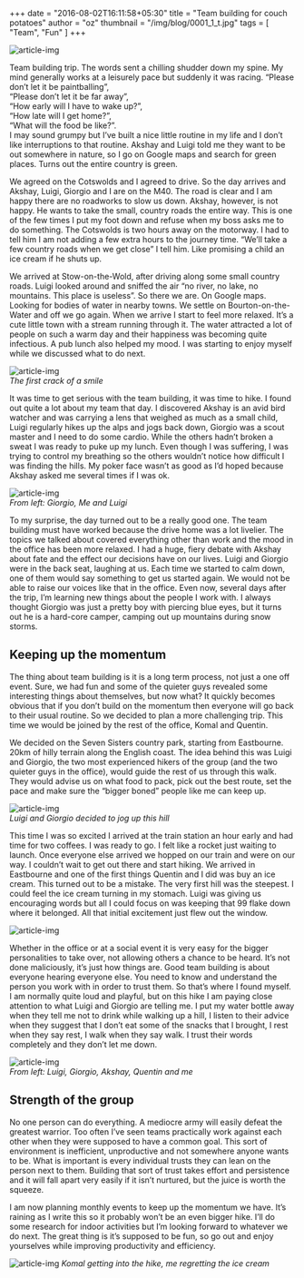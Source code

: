 +++
date = "2016-08-02T16:11:58+05:30"
title = "Team building for couch potatoes"
author = "oz"
thumbnail = "/img/blog/0001_1_t.jpg"
tags = [ "Team", "Fun" ]
+++

![article-img](/img/blog/0001_1.jpg)

Team building trip. The words sent a chilling shudder down my spine. My mind generally works at a leisurely pace but suddenly it was racing.
“Please don’t let it be paintballing”,  
“Please don’t let it be far away”,  
“How early will I have to wake up?”,  
“How late will I get home?”,  
“What will the food be like?”.  
I may sound grumpy but I’ve built a nice little routine in my life and I don’t like interruptions to that routine. Akshay and Luigi told me they want to be out somewhere in nature, so I go on Google maps and search for green places. Turns out the entire country is green.

We agreed on the Cotswolds and I agreed to drive. So the day arrives and Akshay, Luigi, Giorgio and I are on the M40. The road is clear and I am happy there are no roadworks to slow us down. Akshay, however, is not happy. He wants to take the small, country roads the entire way. This is one of the few times I put my foot down and refuse when my boss asks me to do something. The Cotswolds is two hours away on the motorway. I had to tell him I am not adding a few extra hours to the journey time.
“We’ll take a few country roads when we get close” I tell him. Like promising a child an ice cream if he shuts up.

We arrived at Stow-on-the-Wold, after driving along some small country roads. Luigi looked around and sniffed the air “no river, no lake, no mountains. This place is useless”. So there we are. On Google maps. Looking for bodies of water in nearby towns. We settle on Bourton-on-the-Water and off we go again. When we arrive I start to feel more relaxed. It’s a cute little town with a stream running through it. The water attracted a lot of people on such a warm day and their happiness was becoming quite infectious. A pub lunch also helped my mood. I was starting to enjoy myself while we discussed what to do next.

![article-img](/img/blog/0001_oz_giorgio.jpg)  
*The first crack of a smile*

It was time to get serious with the team building, it was time to hike. I found out quite a lot about my team that day. I discovered Akshay is an avid bird watcher and was carrying a lens that weighed as much as a small child, Luigi regularly hikes up the alps and jogs back down, Giorgio was a scout master and I need to do some cardio. While the others hadn’t broken a sweat I was ready to puke up my lunch. Even though I was suffering, I was trying to control my breathing so the others wouldn’t notice how difficult I was finding the hills. My poker face wasn’t as good as I’d hoped because Akshay asked me several times if I was ok.

![article-img](/img/blog/0001_oz_giorgio_luigi.jpg)  
*From left: Giorgio, Me and Luigi*

To my surprise, the day turned out to be a really good one. The team building must have worked because the drive home was a lot livelier. The topics we talked about covered everything other than work and the mood in the office has been more relaxed. I had a huge, fiery debate with Akshay about fate and the effect our decisions have on our lives. Luigi and Giorgio were in the back seat, laughing at us. Each time we started to calm down, one of them would say something to get us started again. We would not be able to raise our voices like that in the office. Even now, several days after the trip, I’m learning new things about the people I work with. I always thought Giorgio was just a pretty boy with piercing blue eyes, but it turns out he is a hard-core camper, camping out up mountains during snow storms.

## Keeping up the momentum

The thing about team building is it is a long term process, not just a one off event. Sure, we had fun and some of the quieter guys revealed some interesting things about themselves, but now what? It quickly becomes obvious that if you don’t build on the momentum then everyone will go back to their usual routine. So we decided to plan a more challenging trip. This time we would be joined by the rest of the office, Komal and Quentin.

We decided on the Seven Sisters country park, starting from Eastbourne. 20km of hilly terrain along the English coast. The idea behind this was Luigi and Giorgio, the two most experienced hikers of the group (and the two quieter guys in the office), would guide the rest of us through this walk. They would advise us on what food to pack, pick out the best route, set the pace and make sure the “bigger boned” people like me can keep up.

![article-img](/img/blog/0001_seven_sisters.jpg)  
*Luigi and Giorgio decided to jog up this hill*

This time I was so excited I arrived at the train station an hour early and had time for two coffees. I was ready to go. I felt like a rocket just waiting to launch. Once everyone else arrived we hopped on our train and were on our way. I couldn’t wait to get out there and start hiking. We arrived in Eastbourne and one of the first things Quentin and I did was buy an ice cream. This turned out to be a mistake. The very first hill was the steepest. I could feel the ice cream turning in my stomach. Luigi was giving us encouraging words but all I could focus on was keeping that 99 flake down where it belonged. All that initial excitement just flew out the window.

![article-img](/img/blog/0001_ice_cream.jpg)

Whether in the office or at a social event it is very easy for the bigger personalities to take over, not allowing others a chance to be heard. It’s not done maliciously, it’s just how things are. Good team building is about everyone hearing everyone else. You need to know and understand the person you work with in order to trust them. So that’s where I found myself. I am normally quite loud and playful, but on this hike I am paying close attention to what Luigi and Giorgio are telling me. I put my water bottle away when they tell me not to drink while walking up a hill, I listen to their advice when they suggest that I don’t eat some of the snacks that I brought, I rest when they say rest, I walk when they say walk. I trust their words completely and they don’t let me down.

![article-img](/img/blog/0001_group_photo.jpg)  
*From left: Luigi, Giorgio, Akshay, Quentin and me*

## Strength of the group

No one person can do everything. A mediocre army will easily defeat the greatest warrior. Too often I’ve seen teams practically work against each other when they were supposed to have a common goal. This sort of environment is inefficient, unproductive and not somewhere anyone wants to be. What is important is every individual trusts they can lean on the person next to them. Building that sort of trust takes effort and persistence and it will fall apart very easily if it isn’t nurtured, but the juice is worth the squeeze.

I am now planning monthly events to keep up the momentum we have. It’s raining as I write this so it probably won’t be an even bigger hike. I’ll do some research for indoor activities but I’m looking forward to whatever we do next. The great thing is it’s supposed to be fun, so go out and enjoy yourselves while improving productivity and efficiency.

![article-img](/img/blog/0001_komal_happy.jpg)
*Komal getting into the hike, me regretting the ice cream*
